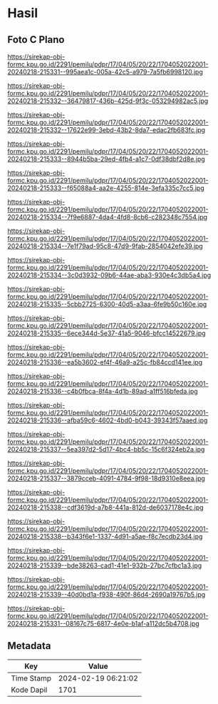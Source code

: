 # Hasil

## Foto C Plano

https://sirekap-obj-formc.kpu.go.id/2291/pemilu/pdpr/17/04/05/20/22/1704052022001-20240218-215331--995aea1c-005a-42c5-a979-7a5fb6998120.jpg

https://sirekap-obj-formc.kpu.go.id/2291/pemilu/pdpr/17/04/05/20/22/1704052022001-20240218-215332--36479817-436b-425d-9f3c-053294982ac5.jpg

https://sirekap-obj-formc.kpu.go.id/2291/pemilu/pdpr/17/04/05/20/22/1704052022001-20240218-215332--17622e99-3ebd-43b2-8da7-edac2fb683fc.jpg

https://sirekap-obj-formc.kpu.go.id/2291/pemilu/pdpr/17/04/05/20/22/1704052022001-20240218-215333--8944b5ba-29ed-4fb4-a1c7-0df38dbf2d8e.jpg

https://sirekap-obj-formc.kpu.go.id/2291/pemilu/pdpr/17/04/05/20/22/1704052022001-20240218-215333--f65088a4-aa2e-4255-814e-3efa335c7cc5.jpg

https://sirekap-obj-formc.kpu.go.id/2291/pemilu/pdpr/17/04/05/20/22/1704052022001-20240218-215334--7f9e6887-4da4-4fd8-8cb6-c282348c7554.jpg

https://sirekap-obj-formc.kpu.go.id/2291/pemilu/pdpr/17/04/05/20/22/1704052022001-20240218-215334--7e1f79ad-95c8-47d9-9fab-2854042efe39.jpg

https://sirekap-obj-formc.kpu.go.id/2291/pemilu/pdpr/17/04/05/20/22/1704052022001-20240218-215334--3c0d3932-09b6-44ae-aba3-930e4c3db5a4.jpg

https://sirekap-obj-formc.kpu.go.id/2291/pemilu/pdpr/17/04/05/20/22/1704052022001-20240218-215335--5cbb2725-6300-40d5-a3aa-6fe9b50c160e.jpg

https://sirekap-obj-formc.kpu.go.id/2291/pemilu/pdpr/17/04/05/20/22/1704052022001-20240218-215335--6ece344d-5e37-41a5-9046-bfcc14522679.jpg

https://sirekap-obj-formc.kpu.go.id/2291/pemilu/pdpr/17/04/05/20/22/1704052022001-20240218-215336--ea5b3602-ef4f-46a9-a25c-fb84ccd141ee.jpg

https://sirekap-obj-formc.kpu.go.id/2291/pemilu/pdpr/17/04/05/20/22/1704052022001-20240218-215336--c4b0fbca-8f4a-4d1b-89ad-a1ff516bfeda.jpg

https://sirekap-obj-formc.kpu.go.id/2291/pemilu/pdpr/17/04/05/20/22/1704052022001-20240218-215336--afba59c6-4602-4bd0-b043-39343f57aaed.jpg

https://sirekap-obj-formc.kpu.go.id/2291/pemilu/pdpr/17/04/05/20/22/1704052022001-20240218-215337--5ea397d2-5d17-4bc4-bb5c-15c6f324eb2a.jpg

https://sirekap-obj-formc.kpu.go.id/2291/pemilu/pdpr/17/04/05/20/22/1704052022001-20240218-215337--3879cceb-4091-4784-9f98-18d9310e8eea.jpg

https://sirekap-obj-formc.kpu.go.id/2291/pemilu/pdpr/17/04/05/20/22/1704052022001-20240218-215338--cdf3619d-a7b8-441a-812d-de6037178e4c.jpg

https://sirekap-obj-formc.kpu.go.id/2291/pemilu/pdpr/17/04/05/20/22/1704052022001-20240218-215338--b343f6e1-1337-4d91-a5ae-f8c7ecdb23d4.jpg

https://sirekap-obj-formc.kpu.go.id/2291/pemilu/pdpr/17/04/05/20/22/1704052022001-20240218-215339--bde38263-cad1-41e1-932b-27bc7cfbc1a3.jpg

https://sirekap-obj-formc.kpu.go.id/2291/pemilu/pdpr/17/04/05/20/22/1704052022001-20240218-215339--40d0bd1a-f938-490f-86d4-2690a19767b5.jpg

https://sirekap-obj-formc.kpu.go.id/2291/pemilu/pdpr/17/04/05/20/22/1704052022001-20240218-215331--08167c75-6817-4e0e-b1af-a112dc5b4708.jpg


## Metadata

| Key        | Value               |
| ---------- | ------------------- |
| Time Stamp | 2024-02-19 06:21:02 |
| Kode Dapil | 1701                |



